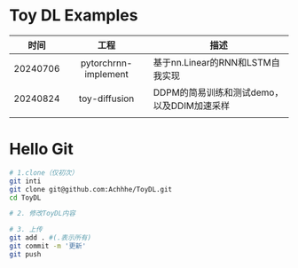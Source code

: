 # Toy DL Examples
|   时间   |         工程         | 描述                                       |
| :------: | :------------------: | ------------------------------------------ |
| 20240706 | pytorchrnn-implement | 基于nn.Linear的RNN和LSTM自我实现           |
| 20240824 |    toy-diffusion     | DDPM的简易训练和测试demo，以及DDIM加速采样 |
|          |                      |                                            |



# Hello Git

```bash
# 1.clone（仅初次）
git inti
git clone git@github.com:Achhhe/ToyDL.git
cd ToyDL

# 2. 修改ToyDL内容

# 3. 上传
git add . #(.表示所有)
git commit -m '更新'
git push
```

